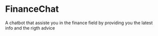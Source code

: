 # FinanceChat
A chatbot that assiste you in the finance field by providing you the latest info and the rigth advice
